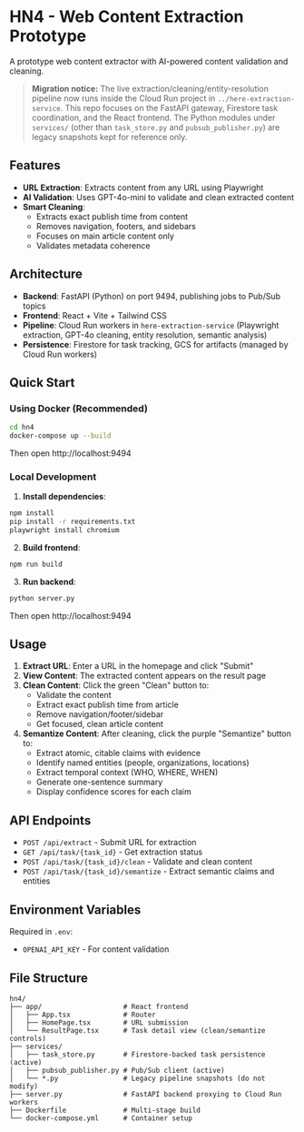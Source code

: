 # HN4 - Web Content Extraction Prototype

A prototype web content extractor with AI-powered content validation and cleaning.

> **Migration notice:** The live extraction/cleaning/entity-resolution pipeline now
> runs inside the Cloud Run project in `../here-extraction-service`. This repo
> focuses on the FastAPI gateway, Firestore task coordination, and the React
> frontend. The Python modules under `services/` (other than `task_store.py` and
> `pubsub_publisher.py`) are legacy snapshots kept for reference only.

## Features

- **URL Extraction**: Extracts content from any URL using Playwright
- **AI Validation**: Uses GPT-4o-mini to validate and clean extracted content
- **Smart Cleaning**:
  - Extracts exact publish time from content
  - Removes navigation, footers, and sidebars
  - Focuses on main article content only
  - Validates metadata coherence

## Architecture

- **Backend**: FastAPI (Python) on port 9494, publishing jobs to Pub/Sub topics
- **Frontend**: React + Vite + Tailwind CSS
- **Pipeline**: Cloud Run workers in `here-extraction-service` (Playwright
  extraction, GPT-4o cleaning, entity resolution, semantic analysis)
- **Persistence**: Firestore for task tracking, GCS for artifacts (managed by
  Cloud Run workers)

## Quick Start

### Using Docker (Recommended)

```bash
cd hn4
docker-compose up --build
```

Then open http://localhost:9494

### Local Development

1. **Install dependencies**:
```bash
npm install
pip install -r requirements.txt
playwright install chromium
```

2. **Build frontend**:
```bash
npm run build
```

3. **Run backend**:
```bash
python server.py
```

Then open http://localhost:9494

## Usage

1. **Extract URL**: Enter a URL in the homepage and click "Submit"
2. **View Content**: The extracted content appears on the result page
3. **Clean Content**: Click the green "Clean" button to:
   - Validate the content
   - Extract exact publish time from article
   - Remove navigation/footer/sidebar
   - Get focused, clean article content
4. **Semantize Content**: After cleaning, click the purple "Semantize" button to:
   - Extract atomic, citable claims with evidence
   - Identify named entities (people, organizations, locations)
   - Extract temporal context (WHO, WHERE, WHEN)
   - Generate one-sentence summary
   - Display confidence scores for each claim

## API Endpoints

- `POST /api/extract` - Submit URL for extraction
- `GET /api/task/{task_id}` - Get extraction status
- `POST /api/task/{task_id}/clean` - Validate and clean content
- `POST /api/task/{task_id}/semantize` - Extract semantic claims and entities

## Environment Variables

Required in `.env`:
- `OPENAI_API_KEY` - For content validation

## File Structure

```
hn4/
├── app/                    # React frontend
│   ├── App.tsx             # Router
│   ├── HomePage.tsx        # URL submission
│   └── ResultPage.tsx      # Task detail view (clean/semantize controls)
├── services/
│   ├── task_store.py       # Firestore-backed task persistence (active)
│   ├── pubsub_publisher.py # Pub/Sub client (active)
│   └── *.py                # Legacy pipeline snapshots (do not modify)
├── server.py               # FastAPI backend proxying to Cloud Run workers
├── Dockerfile              # Multi-stage build
└── docker-compose.yml      # Container setup
```
